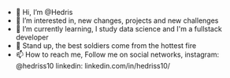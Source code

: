- 👋 Hi, I’m  @Hedris
- 👀 I’m interested in, new changes, projects and new challenges
- 🌱 I’m currently learning, I study data science and I'm a fullstack developer
- 💞️ Stand up, the best soldiers come from the  hottest fire
- 📫 How to reach me, 
        Follow me on social networks,
        instagram: @hedriss10
        linkedin: linkedin.com/in/hedriss10/

<!---
Nyckzin10/Nyckzin10 is a ✨ special ✨ repository because its `README.md` (this file) appears on your GitHub profile.
You can click the Preview link to take a look at your changes.
--->
